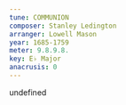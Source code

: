 ```yaml
---
tune: COMMUNION
composer: Stanley Ledington
arranger: Lowell Mason
year: 1685-1759
meter: 9.8.9.8.
key: E♭ Major
anacrusis: 0
---
```

undefined